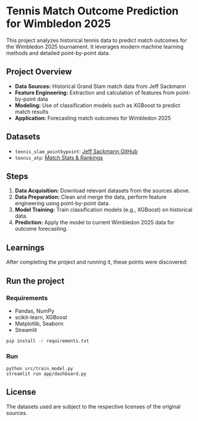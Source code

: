 # Tennis Match Outcome Prediction for Wimbledon 2025

This project analyzes historical tennis data to predict match outcomes for the Wimbledon 2025 tournament. It leverages modern machine learning methods and detailed point-by-point data.

## Project Overview

- **Data Sources:** Historical Grand Slam match data from Jeff Sackmann
- **Feature Engineering:** Extraction and calculation of features from point-by-point data
- **Modeling:** Use of classification models such as XGBoost to predict match results
- **Application:** Forecasting match outcomes for Wimbledon 2025

## Datasets

- `tennis_slam_pointbypoint`: [Jeff Sackmann GitHub](https://github.com/JeffSackmann/tennis_slam_pointbypoint)
- `tennis_atp`: [Match Stats & Rankings](https://github.com/JeffSackmann/tennis_atp)

## Steps

1. **Data Acquisition:** Download relevant datasets from the sources above.
2. **Data Preparation:** Clean and merge the data, perform feature engineering using point-by-point data.
3. **Model Training:** Train classification models (e.g., XGBoost) on historical data.
4. **Prediction:** Apply the model to current Wimbledon 2025 data for outcome forecasting.

## Learnings

After completing the project and running it, these points were discovered:


## Run the project

### Requirements

- Pandas, NumPy
- scikit-learn, XGBoost
- Matplotlib, Seaborn
- Streamlit

```bash
pip install -r requirements.txt
```

### Run
```
python src/train_model.py
streamlit run app/dashboard.py
```


## License

The datasets used are subject to the respective licenses of the original sources.